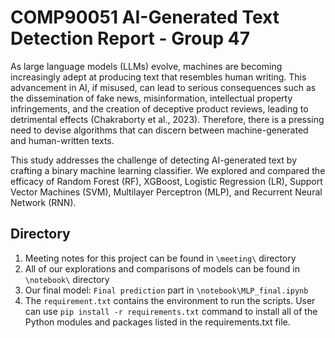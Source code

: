 # COMP90051 AI-Generated Text Detection Report - Group 47

As large language models (LLMs) evolve, machines are becoming increasingly adept at producing text that resembles human writing. This advancement in AI, if misused, can lead to serious consequences such as the dissemination of fake news, misinformation, intellectual property infringements, and the creation of deceptive product reviews, leading to detrimental effects (Chakraborty et al., 2023). Therefore, there is a pressing need to devise algorithms that can discern between machine-generated and human-written texts.

This study addresses the challenge of detecting AI-generated text by crafting a binary machine learning classifier. We explored and compared the efficacy of Random Forest (RF), XGBoost, Logistic Regression (LR), Support Vector Machines (SVM), Multilayer Perceptron (MLP), and Recurrent Neural Network (RNN).

## Directory
1. Meeting notes for this project can be found in `\meeting\` directory
2. All of our explorations and comparisons of models can be found in `\notebook\` directory
3. Our final model: `Final prediction` part in `\notebook\MLP_final.ipynb`
4. The `requirement.txt` contains the environment to run the scripts. User can use `pip install -r requirements.txt` command to install all of the Python modules and packages listed in the requirements.txt file.
